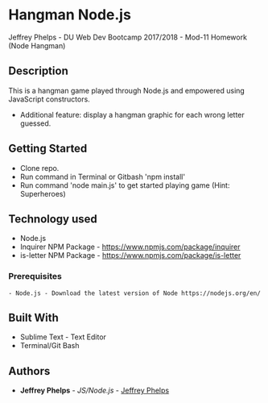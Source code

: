 # Hangman Node.js
Jeffrey Phelps - DU Web Dev Bootcamp 2017/2018 - Mod-11 Homework (Node Hangman)

## Description
This is a hangman game played through Node.js and empowered using JavaScript constructors.
* Additional feature: display a hangman graphic for each wrong letter guessed.

## Getting Started
- Clone repo.
- Run command in Terminal or Gitbash 'npm install'
- Run command 'node main.js' to get started playing game (Hint: Superheroes)

## Technology used
- Node.js
- Inquirer NPM Package - https://www.npmjs.com/package/inquirer
- is-letter NPM Package - https://www.npmjs.com/package/is-letter

### Prerequisites
```
- Node.js - Download the latest version of Node https://nodejs.org/en/
```

## Built With

* Sublime Text - Text Editor
* Terminal/Git Bash

## Authors

* **Jeffrey Phelps** - *JS/Node.js* - [Jeffrey Phelps](https://github.com/JeffreyPhelps)


